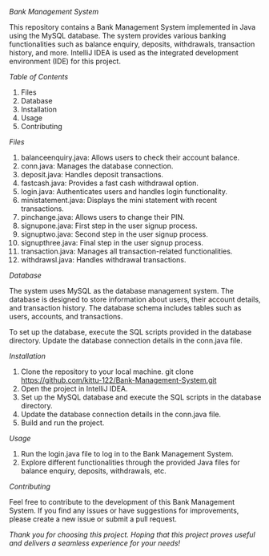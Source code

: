 *Bank Management System*

This repository contains a Bank Management System implemented in Java using the MySQL database. The system provides various banking functionalities such as balance enquiry, deposits, withdrawals, transaction history, and more. IntelliJ IDEA is used as the integrated development environment (IDE) for this project.

*Table of Contents*
1) Files
2) Database
3) Installation
4) Usage
5) Contributing

*Files*

1) balanceenquiry.java: Allows users to check their account balance.
2) conn.java: Manages the database connection.
3) deposit.java: Handles deposit transactions.
4) fastcash.java: Provides a fast cash withdrawal option.
5) login.java: Authenticates users and handles login functionality.
6) ministatement.java: Displays the mini statement with recent transactions.
7) pinchange.java: Allows users to change their PIN.
8) signupone.java: First step in the user signup process.
9) signuptwo.java: Second step in the user signup process.
10) signupthree.java: Final step in the user signup process.
11) transaction.java: Manages all transaction-related functionalities.
12) withdrawsl.java: Handles withdrawal transactions.

*Database*

The system uses MySQL as the database management system. The database is designed to store information about users, their account details, and transaction history. The database schema includes tables such as users, accounts, and transactions.

To set up the database, execute the SQL scripts provided in the database directory. Update the database connection details in the conn.java file.

*Installation*
1) Clone the repository to your local machine.
    git clone https://github.com/kittu-122/Bank-Management-System.git
2) Open the project in IntelliJ IDEA.
3) Set up the MySQL database and execute the SQL scripts in the database directory.
4) Update the database connection details in the conn.java file.
5) Build and run the project.

*Usage*
1) Run the login.java file to log in to the Bank Management System.
2) Explore different functionalities through the provided Java files for balance enquiry, deposits, withdrawals, etc.

*Contributing*

Feel free to contribute to the development of this Bank Management System. If you find any issues or have suggestions for improvements, please create a new issue or submit a pull request.

*Thank you for choosing this project. Hoping that this project  proves useful and delivers a seamless experience for your needs!*
